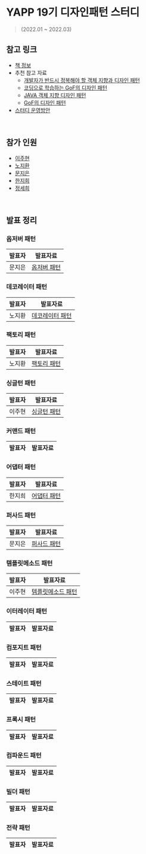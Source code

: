 # YAPP 19기 디자인패턴 스터디
> (2022.01 ~ 2022.03)

## 참고 링크
- [책 정보](https://www.aladin.co.kr/shop/wproduct.aspx?ItemId=582754)
- 추천 참고 자료
  - [개발자가 반드시 정복해야 할 객체 지향과 디자인 패턴](http://book.interpark.com/product/BookDisplay.do?_method=detail&sc.prdNo=212751261) 
  - [코딩으로 학습하는 GoF의 디자인 패턴](https://www.inflearn.com/course/%EB%94%94%EC%9E%90%EC%9D%B8-%ED%8C%A8%ED%84%B4)
  - [JAVA 객체 지향 디자인 패턴](http://www.yes24.com/Product/Goods/12501269)
  - [GoF의 디자인 패턴](https://www.11st.co.kr/products/1256417473?trTypeCd=21&trCtgrNo=585021)
- [스터디 운영방안](https://zzang9haha.notion.site/2022-01-20-YAPP-6b2f8fbb5ddf4dd7a39e9f1a8431034c)

<br>

## 참가 인원
- [이주현](https://github.com/JuHyun419)
- [노지환](https://github.com/Ji-Ha)
- [문지은](https://github.com/s2moon98)
- [한지희](https://github.com/jihee-dev)
- [정세희](https://github.com/jsh-me)

<br>

## 발표 정리

### 옵저버 패턴

| 발표자 | 발표자료 |
|------|--------|
|문지은|[옵저버 패턴](https://github.com/YAPP-19th/Design-Pattern-Study/blob/main/Observer-Pattern/observer-pattern.md)|

### 데코레이터 패턴

| 발표자 | 발표자료 |
|------|--------|
|노지환|[데코레이터 패턴](https://mountainous-grill-560.notion.site/8e907c713af54bbaa31f18844987fea0)|


### 팩토리 패턴

| 발표자 | 발표자료 |
|------|--------|
|노지환|[팩토리 패턴](https://mountainous-grill-560.notion.site/c412a4957db74f3a99532ba30aab6b83)|

### 싱글턴 패턴

| 발표자 | 발표자료 |
|------|--------|
|이주현|[싱글턴 패턴](https://github.com/YAPP-19th/Design-Pattern-Study/blob/main/Singleton-Pattern/2%EC%9E%A5_%EC%8B%B1%EA%B8%80%ED%84%B4%ED%8C%A8%ED%84%B4_%EC%9D%B4%EC%A3%BC%ED%98%84.md)|

### 커맨드 패턴

| 발표자 | 발표자료 |
|------|--------|

### 어댑터 패턴

| 발표자 | 발표자료 |
|------|--------|
|한지희|[어댑터 패턴](https://github.com/YAPP-19th/Design-Pattern-Study/pull/4)|

### 퍼사드 패턴

| 발표자 | 발표자료 |
|------|--------|
|문지은|[퍼사드 패턴](https://github.com/YAPP-19th/Design-Pattern-Study/blob/main/Facade-Pattern/%5B%238%EC%9E%A5%5D%5B%EB%AC%B8%EC%A7%80%EC%9D%80%5D%5B%ED%8D%BC%EC%82%AC%EB%93%9C%ED%8C%A8%ED%84%B4%5D.md)|

### 템플릿메소드 패턴

| 발표자 | 발표자료 |
|------|--------|
|이주현|[템플릿메소드 패턴](https://github.com/YAPP-19th/Design-Pattern-Study/blob/main/TemplateMethod-Pattern/9%EC%9E%A5_%ED%85%9C%ED%94%8C%EB%A6%BF%EB%A9%94%EC%86%8C%EB%93%9C%ED%8C%A8%ED%84%B4_%EC%9D%B4%EC%A3%BC%ED%98%84.md)|

### 이터레이터 패턴

| 발표자 | 발표자료 |
|------|--------|

### 컴포지트 패턴

| 발표자 | 발표자료 |
|------|--------|

### 스테이트 패턴

| 발표자 | 발표자료 |
|------|--------|

### 프록시 패턴

| 발표자 | 발표자료 |
|------|--------|

### 컴파운드 패턴

| 발표자 | 발표자료 |
|------|--------|

### 빌더 패턴

| 발표자 | 발표자료 |
|------|--------|

### 전략 패턴

| 발표자 | 발표자료 |
|------|--------|

